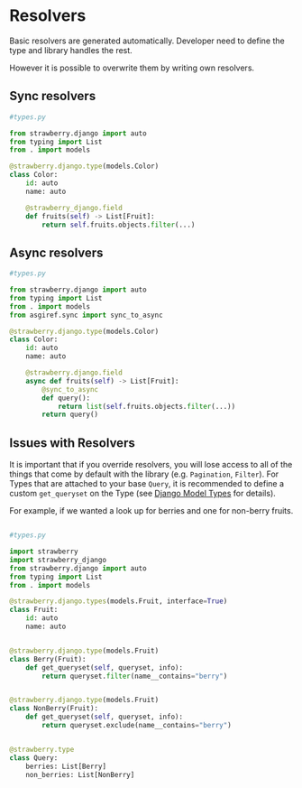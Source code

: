# Resolvers

Basic resolvers are generated automatically. Developer need to define the type and library handles the rest.

However it is possible to overwrite them by writing own resolvers.

## Sync resolvers

```python
#types.py

from strawberry.django import auto
from typing import List
from . import models

@strawberry.django.type(models.Color)
class Color:
    id: auto
    name: auto

    @strawberry_django.field
    def fruits(self) -> List[Fruit]:
        return self.fruits.objects.filter(...)
```

## Async resolvers

```python
#types.py

from strawberry.django import auto
from typing import List
from . import models
from asgiref.sync import sync_to_async

@strawberry.django.type(models.Color)
class Color:
    id: auto
    name: auto

    @strawberry.django.field
    async def fruits(self) -> List[Fruit]:
        @sync_to_async
        def query():
            return list(self.fruits.objects.filter(...))
        return query()
```

## Issues with Resolvers

It is important that if you override resolvers, you will lose access to all of the things that come by default
with the library (e.g. `Pagination`, `Filter`). For Types that are attached to your base `Query`, it
is recommended to define a custom `get_queryset` on the Type
(see [Django Model Types](django_model_types.md) for details).

For example, if we wanted a look up for berries and one for non-berry fruits.

```python

#types.py

import strawberry
import strawberry_django
from strawberry.django import auto
from typing import List
from . import models

@strawberry.django.types(models.Fruit, interface=True)
class Fruit:
    id: auto
    name: auto


@strawberry.django.type(models.Fruit)
class Berry(Fruit):
    def get_queryset(self, queryset, info):
        return queryset.filter(name__contains="berry")


@strawberry.django.type(models.Fruit)
class NonBerry(Fruit):
    def get_queryset(self, queryset, info):
        return queryset.exclude(name__contains="berry")


@strawberry.type
class Query:
    berries: List[Berry]
    non_berries: List[NonBerry]
```
